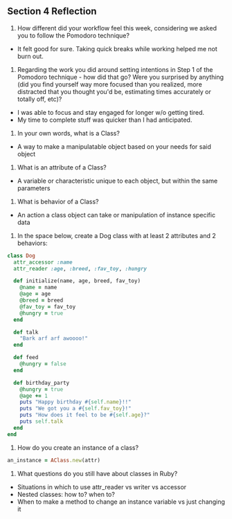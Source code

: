 ## Section 4 Reflection

1. How different did your workflow feel this week, considering we asked you to follow the Pomodoro technique?
  * It felt good for sure. Taking quick breaks while working helped me not burn out.

1. Regarding the work you did around setting intentions in Step 1 of the Pomodoro technique - how did that go? Were you surprised by anything (did you find yourself way more focused than you realized, more distracted that you thought you'd be, estimating times accurately or totally off, etc)?
  * I was able to focus and stay engaged for longer w/o getting tired.
  * My time to complete stuff was quicker than I had anticipated.

1. In your own words, what is a Class?
  * A way to make a manipulatable object based on your needs for said object

1. What is an attribute of a Class?
  * A variable or characteristic unique to each object, but within the same parameters

1. What is behavior of a Class?
  * An action a class object can take or manipulation of instance specific data

1. In the space below, create a Dog class with at least 2 attributes and 2 behaviors:

```rb
class Dog
  attr_accessor :name
  attr_reader :age, :breed, :fav_toy, :hungry

  def initialize(name, age, breed, fav_toy)
    @name = name
    @age = age
    @breed = breed
    @fav_toy = fav_toy
    @hungry = true
  end

  def talk
    "Bark arf arf awoooo!"
  end

  def feed
    @hungry = false
  end

  def birthday_party
    @hungry = true
    @age += 1
    puts "Happy birthday #{self.name}!!"
    puts "We got you a #{self.fav_toy}!"
    puts "How does it feel to be #{self.age}?"
    puts self.talk
  end
end
```

1. How do you create an instance of a class?
```rb
an_instance = AClass.new(attr)
```
1. What questions do you still have about classes in Ruby?
  * Situations in which to use attr_reader vs writer vs accessor
  * Nested classes: how to? when to?
  * When to make a method to change an instance variable vs just changing it
